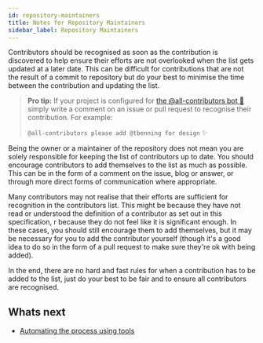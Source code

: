 ```yaml
---
id: repository-maintainers
title: Notes for Repository Maintainers
sidebar_label: Repository Maintainers
---
```


Contributors should be recognised as soon as the contribution is discovered to help ensure their efforts are not
overlooked when the list gets updated at a later date. This can be difficult for contributions that are not the
result of a commit to repository but do your best to minimise the time between the contribution and updating the list.

> **Pro tip:** If your project is configured for [the @all-contributors bot 🤖](/docs/bot/overview)simply write a comment on an issue or pull request to recognise their contribution. For example:
>
> `@all-contributors please add @tbenning for design` ✨

Being the owner or a maintainer of the repository does not mean you are solely responsible for keeping the list of
contributors up to date. You should encourage contributors to add themselves to the list as much as possible.
This can be in the form of a comment on the issue, blog or answer, or through more direct forms of communication where appropriate.

Many contributors may not realise that their efforts are sufficient for recognition in the contributors list.
This might be because they have not read or understood the definition of a contributor as set out in this specification,
r because they do not feel like it is significant enough. In these cases, you should still encourage them to add themselves,
but it may be necessary for you to add the contributor yourself (though it's a good idea to do so in the form of a pull
request to make sure they're ok with being added).

In the end, there are no hard and fast rules for when a contribution has to be added to the list,
just do your best to be fair and to ensure all contributors are recognised.

## Whats next
- [Automating the process using tools](/docs/tooling)
